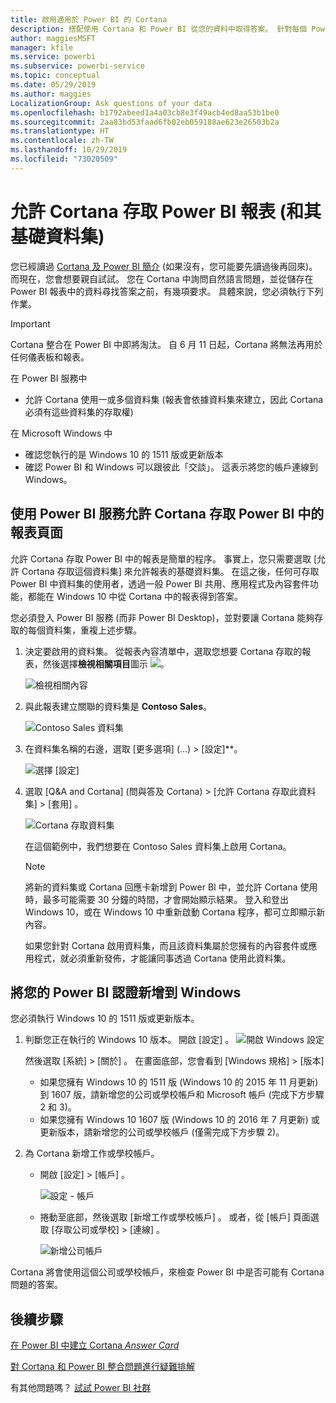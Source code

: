 ```yaml
---
title: 啟用適用於 Power BI 的 Cortana
description: 搭配使用 Cortana 和 Power BI 從您的資料中取得答案。 針對每個 Power BI 資料集啟用 Cortana，然後允許 Cortana 從 Windows 裝置存取您的資料集。
author: maggiesMSFT
manager: kfile
ms.service: powerbi
ms.subservice: powerbi-service
ms.topic: conceptual
ms.date: 05/29/2019
ms.author: maggies
LocalizationGroup: Ask questions of your data
ms.openlocfilehash: b1792abeed1a4a03cb8e3f49acb4ed8aa53b1be0
ms.sourcegitcommit: 2aa83bd53faad6fb02eb059188ae623e26503b2a
ms.translationtype: HT
ms.contentlocale: zh-TW
ms.lasthandoff: 10/29/2019
ms.locfileid: "73020509"
---
```

# <a name="enable-cortana-to-access-power-bi-reports-and-their-underlying-datasets"></a>允許 Cortana 存取 Power BI 報表 (和其基礎資料集)
您已經讀過 [Cortana 及 Power BI 簡介](service-cortana-intro.md) (如果沒有，您可能要先讀過後再回來)。 而現在，您會想要親自試試。  您在 Cortana 中詢問自然語言問題，並從儲存在 Power BI 報表中的資料尋找答案之前，有幾項要求。 具體來說，您必須執行下列作業。

> [!IMPORTANT]
> Cortana 整合在 Power BI 中即將淘汰。 自 6 月 11 日起，Cortana 將無法再用於任何儀表板和報表。

在 Power BI 服務中

* 允許 Cortana 使用一或多個資料集 (報表會依據資料集來建立，因此 Cortana 必須有這些資料集的存取權)

在 Microsoft Windows 中

* 確認您執行的是 Windows 10 的 1511 版或更新版本
* 確認 Power BI 和 Windows 可以跟彼此「交談」。 這表示將您的帳戶連線到 Windows。

## <a name="use-power-bi-service-to-enable-cortana-to-access-report-pages-in-power-bi"></a>使用 Power BI 服務允許 Cortana 存取 Power BI 中的報表頁面
允許 Cortana 存取 Power BI 中的報表是簡單的程序。  事實上，您只需要選取 [允許 Cortana 存取這個資料集] 來允許報表的基礎資料集。 在這之後，任何可存取 Power BI 中資料集的使用者，透過一般 Power BI 共用、應用程式及內容套件功能，都能在 Windows 10 中從 Cortana 中的報表得到答案。

您必須登入 Power BI 服務 (而非 Power BI Desktop)，並對要讓 Cortana 能夠存取的每個資料集，重複上述步驟。

1. 決定要啟用的資料集。 從報表內容清單中，選取您想要 Cortana 存取的報表，然後選擇**檢視相關項目**圖示 ![](media/service-cortana-enable/power-bi-cortana-view-related-icon.png)。
   
    ![檢視相關內容](media/service-cortana-enable/power-bi-view-related.png)
2. 與此報表建立關聯的資料集是 **Contoso Sales**。
   
    ![Contoso Sales 資料集](media/service-cortana-enable/power-bi-identify-dataset.png)
3. 在資料集名稱的右邊，選取 [更多選項]  (...) > [設定]**。  
   
    ![選擇 [設定]](media/service-cortana-enable/power-bi-settings-cortana.png)
4. 選取 \[Q&A and Cortana] \(問與答及 Cortana)   > [允許 Cortana 存取此資料集]   > [套用]  。
   
   ![Cortana 存取資料集](media/service-cortana-enable/power-bi-cortana-enable-new.png)
   
   在這個範例中，我們想要在 Contoso Sales 資料集上啟用 Cortana。
   
   > [!NOTE]
   > 將新的資料集或 Cortana 回應卡新增到 Power BI 中，並允許 Cortana 使用時，最多可能需要 30 分鐘的時間，才會開始顯示結果。 登入和登出 Windows 10，或在 Windows 10 中重新啟動 Cortana 程序，都可立即顯示新內容。
   > 
   > 如果您針對 Cortana 啟用資料集，而且該資料集屬於您擁有的內容套件或應用程式，就必須重新發佈，才能讓同事透過 Cortana 使用此資料集。
   > 
   > 

## <a name="add-your-power-bi-credentials-to-windows"></a>將您的 Power BI 認證新增到 Windows
您必須執行 Windows 10 的 1511 版或更新版本。

1. 判斷您正在執行的 Windows 10 版本。 開啟 [設定]  。
    ![開啟 Windows 設定](media/service-cortana-enable/power-bi-cortana-windows.png)

    然後選取 [系統] > [關於]  。 在畫面底部，您會看到 [Windows 規格] > [版本] 

   * 如果您擁有 Windows 10 的 1511 版 (Windows 10 的 2015 年 11 月更新) 到 1607 版，請新增您的公司或學校帳戶和 Microsoft 帳戶 (完成下方步驟 2 和 3)。
   * 如果您擁有 Windows 10 1607 版 (Windows 10 的 2016 年 7 月更新) 或更新版本，請新增您的公司或學校帳戶 (僅需完成下方步驟 2)。
1. 為 Cortana 新增工作或學校帳戶。
   
   * 開啟 [設定]   > [帳戶]  。
     
       ![設定 - 帳戶](media/service-cortana-enable/power-bi-windows-accounts.png)
   * 捲動至底部，然後選取 [新增工作或學校帳戶]  。 或者，從 [帳戶]  頁面選取 [存取公司或學校] > [連線]  。
     
     ![新增公司帳戶](media/service-cortana-enable/power-bi-add-work-account2.png)

Cortana 將會使用這個公司或學校帳戶，來檢查 Power BI 中是否可能有 Cortana 問題的答案。

## <a name="next-steps"></a>後續步驟
[在 Power BI 中建立 Cortana *Answer Card*](service-cortana-answer-cards.md)

[對 Cortana 和 Power BI 整合問題進行疑難排解](service-cortana-troubleshoot.md)

有其他問題嗎？ [試試 Power BI 社群](http://community.powerbi.com/)

